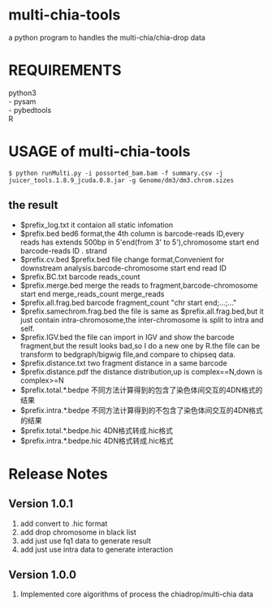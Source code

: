 multi-chia-tools
========
a python program to handles the multi-chia/chia-drop data

REQUIREMENTS
============
python3<br/>
    - pysam<br/>
    - pybedtools<br/>
R<br/>

USAGE of multi-chia-tools
============
    $ python runMulti.py -i possorted_bam.bam -f summary.csv -j juicer_tools.1.8.9_jcuda.0.8.jar -g Genome/dm3/dm3.chrom.sizes

the result
--------------------------
- $prefix_log.txt           it contaion all static infomation
- $prefix.bed               bed6 format,the 4th column is barcode-reads ID,every reads has extends 500bp in 5'end(from 3' to 5'),chromosome    start   end barcode-reads ID    .   strand
- $prefix.cv.bed            $prefix.bed file change format,Convenient for downstream analysis.barcode-chromosome  start   end read ID
- $prefix.BC.txt            barcode    reads_count
- $prefix.merge.bed         merge the reads to fragment,barcode-chromosome start   end merge_reads_count   merge_reads
- $prefix.all.frag.bed      barcode fragment_count  "chr start end;...;..."
- $prefix.samechrom.frag.bed the file is same as $prefix.all.frag.bed,but it just contain intra-chromosome,the inter-chromosome is split to intra and self.
- $prefix.IGV.bed           the file can import in IGV and show the barcode fragment,but the result looks bad,so I do a new one by R.the file can be transform to bedgraph/bigwig file,and compare to chipseq data.
- $prefix.distance.txt      two fragment distance in a same barcode
- $prefix.distance.pdf      the distance distribution,up is complex==N,down is complex>=N
- $prefix.total.*.bedpe     不同方法计算得到的包含了染色体间交互的4DN格式的结果
- $prefix.intra.*.bedpe     不同方法计算得到的不包含了染色体间交互的4DN格式的结果
- $prefix.total.*.bedpe.hic 4DN格式转成.hic格式
- $prefix.intra.*.bedpe.hic 4DN格式转成.hic格式


Release Notes
============

Version 1.0.1
--------------------------
1. add convert to .hic format
2. add drop chromosome in black list
3. add just use fq1 data to generate result
4. add just use intra data to generate interaction

Version 1.0.0
--------------------------
1. Implemented core algorithms of process the chiadrop/multi-chia data
